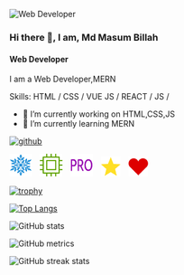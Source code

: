 ![Web Developer](https://scontent.fcgp6-1.fna.fbcdn.net/v/t39.30808-6/438240486_7760610520617198_2139042175056766177_n.jpg?_nc_cat=110&ccb=1-7&_nc_sid=5f2048&_nc_eui2=AeE1NG7wVJtm4TgfudevDPYT31iESvBpNdzfWIRK8Gk13Nncbs2_L7qpgSXFSH6F2P152z1fsLi08XiA41hxgdTP&_nc_ohc=DywfjRqh8CsQ7kNvgG-7Pzp&_nc_ht=scontent.fcgp6-1.fna&oh=00_AfBT1YNbVM_pM8OJ535OwgvRfGHJWq0nI0uifTbUXekZ0w&oe=66426D87)

### Hi there 👋, I am, Md Masum Billah
#### Web Developer

I am a Web Developer,MERN

Skills: HTML / CSS / VUE JS / REACT / JS / 

- 🔭 I’m currently working on HTML,CSS,JS 
- 🌱 I’m currently learning MERN 


[<img src='https://cdn.jsdelivr.net/npm/simple-icons@3.0.1/icons/github.svg' alt='github' height='40'>](https://github.com/masumjs)  

<a href='https://archiveprogram.github.com/'><img src='https://raw.githubusercontent.com/acervenky/animated-github-badges/master/assets/acbadge.gif' width='40' height='40'></a> <a href='https://docs.github.com/en/developers'><img src='https://raw.githubusercontent.com/acervenky/animated-github-badges/master/assets/devbadge.gif' width='40' height='40'></a> <a href='https://github.com/pricing'><img src='https://raw.githubusercontent.com/acervenky/animated-github-badges/master/assets/pro.gif' width='40' height='40'></a> <a href='https://stars.github.com/'><img src='https://raw.githubusercontent.com/acervenky/animated-github-badges/master/assets/starbadge.gif' width='35' height='35'></a> <a href='https://docs.github.com/en/github/supporting-the-open-source-community-with-github-sponsors'><img src='https://raw.githubusercontent.com/acervenky/animated-github-badges/master/assets/sponsorbadge.gif' width='35' height='35'></a> 

[![trophy](https://github-profile-trophy.vercel.app/?username=masumjs)](https://github.com/ryo-ma/github-profile-trophy)

[![Top Langs](https://github-readme-stats.vercel.app/api/top-langs/?username=masumjs)](https://github.com/anuraghazra/github-readme-stats)

![GitHub stats](https://github-readme-stats.vercel.app/api?username=masumjs&show_icons=true&count_private=true)  

![GitHub metrics](https://metrics.lecoq.io/masumjs)  

![GitHub streak stats](https://streak-stats.demolab.com/?user=masumjs)  


